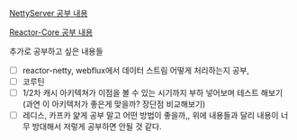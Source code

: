 [NettyServer 공부 내용](netty-server-practice%2FNettyServer.md)

[Reactor-Core 공부 내용](reactor-core-practice%2FREADME.md)

추가로 공부하고 싶은 내용들
- [ ] reactor-netty, webflux에서 데이터 스트림 어떻게 처리하는지 공부,
- [ ] 코루틴
- [ ] 1/2차 캐시 아키텍쳐가 이점을 볼 수 있는 시기까지 부하 넣어보며 테스트 해보기 (과연 이 아키텍처가 좋은게 맞을까? 장단점 비교해보기)
- [ ] 레디스, 카프카 얉게 공부 말고 어떤 방법이 좋을까,, 위에 내용들과 달리 내용이 너무 방대해서 저렇게 공부하면 안될 것 같다.
